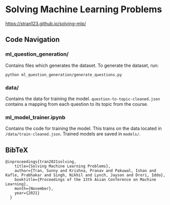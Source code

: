 # Solving Machine Learning Problems

https://stran123.github.io/solving-mlp/

## Code Navigation

### ml_question_generation/

Contains files which generates the dataset. To generate the dataset, run:
```
python ml_question_generation/generate_questions.py
```

### data/

Contains the data for training the model. `question-to-topic-cleaned.json` contains a mapping from each question to its topic from the course. 

### ml_model_trainer.ipynb

Contains the code for training the model. This trains on the data located in `/data/train-cleaned.json`. Trained models are saved in `models/`. 


## BibTeX

```
@inproceedings{tran2021solving,
    title={Solving Machine Learning Problems}, 
    author={Tran, Sunny and Krishna, Pranav and Pakuwal, Ishan and Kafle, Prabhakar and Singh, Nikhil and Lynch, Jayson and Drori, Iddo},
    booktitle={Proceedings of the 13th Asian Conference on Machine Learning},
    month={November},
    year={2021}
  }
```